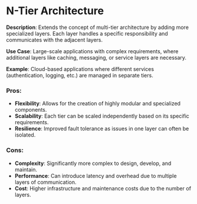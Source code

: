# N-Tier Architecture

**Description**: Extends the concept of multi-tier architecture by adding more specialized layers. Each layer handles a specific responsibility and communicates with the adjacent layers.

**Use Case**: Large-scale applications with complex requirements, where additional layers like caching, messaging, or service layers are necessary.

**Example**: Cloud-based applications where different services (authentication, logging, etc.) are managed in separate tiers.

### Pros:
- **Flexibility**: Allows for the creation of highly modular and specialized components.
- **Scalability**: Each tier can be scaled independently based on its specific requirements.
- **Resilience**: Improved fault tolerance as issues in one layer can often be isolated.

### Cons:
- **Complexity**: Significantly more complex to design, develop, and maintain.
- **Performance**: Can introduce latency and overhead due to multiple layers of communication.
- **Cost**: Higher infrastructure and maintenance costs due to the number of layers.
